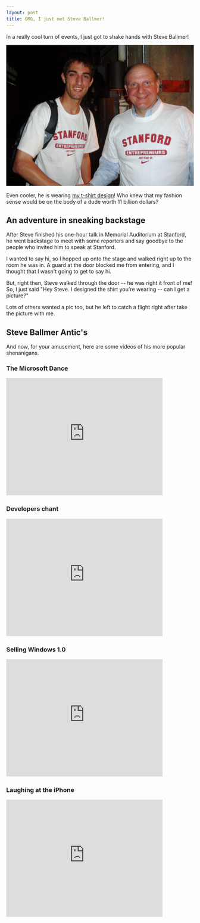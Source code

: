 ```yaml
---
layout: post
title: OMG, I just met Steve Ballmer!
---
```


In a really cool turn of events, I just got to shake hands with Steve Ballmer!

![Meeting Steve Ballmer, Microsoft CEO at Stanford University](/images/feross-and-steve-ballmer.jpg)

Even cooler, he is wearing [my t-shirt design](/stanford-entrepreneurs-nike-t-shirt-just-start-up/)! Who knew that my fashion sense would be on the body of a dude worth 11 billion dollars?

## An adventure in sneaking backstage

After Steve finished his one-hour talk in Memorial Auditorium at Stanford, he went backstage to meet with some reporters and say goodbye to the people who invited him to speak at Stanford.

I wanted to say hi, so I hopped up onto the stage and walked right up to the room he was in. A guard at the door blocked me from entering, and I thought that I wasn't going to get to say hi.

But, right then, Steve walked through the door -- he was right it front of me! So, I just said "Hey Steve. I designed the shirt you're wearing -- can I get a picture?"

Lots of others wanted a pic too, but he left to catch a flight right after take the picture with me.

## Steve Ballmer Antic's

And now, for your amusement, here are some videos of his more popular shenanigans.

### The Microsoft Dance

<iframe width="420" height="315" src="http://www.youtube.com/embed/EHCRimwRGLs" frameborder="0" allowfullscreen></iframe>

### Developers chant

<iframe width="420" height="315" src="http://www.youtube.com/embed/8To-6VIJZRE" frameborder="0" allowfullscreen></iframe>

### Selling Windows 1.0

<iframe width="420" height="315" src="http://www.youtube.com/embed/tGvHNNOLnCk" frameborder="0" allowfullscreen></iframe>

### Laughing at the iPhone

<iframe width="420" height="315" src="http://www.youtube.com/embed/eywi0h_Y5_U" frameborder="0" allowfullscreen></iframe>

